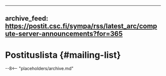 
---
archive_feed: https://postit.csc.fi/sympa/rss/latest_arc/compute-server-announcements?for=365
---

# Postituslista {#mailing-list}

--8<-- "placeholders/archive.md"
